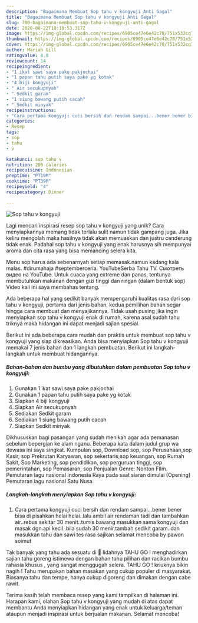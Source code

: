 ```yaml
---
description: "Bagaimana Membuat Sop tahu v kongyuji Anti Gagal"
title: "Bagaimana Membuat Sop tahu v kongyuji Anti Gagal"
slug: 700-bagaimana-membuat-sop-tahu-v-kongyuji-anti-gagal
date: 2020-08-22T18:18:53.317Z
image: https://img-global.cpcdn.com/recipes/6905ce47e6e42c78/751x532cq70/sop-tahu-v-kongyuji-foto-resep-utama.jpg
thumbnail: https://img-global.cpcdn.com/recipes/6905ce47e6e42c78/751x532cq70/sop-tahu-v-kongyuji-foto-resep-utama.jpg
cover: https://img-global.cpcdn.com/recipes/6905ce47e6e42c78/751x532cq70/sop-tahu-v-kongyuji-foto-resep-utama.jpg
author: Marian Gill
ratingvalue: 4.8
reviewcount: 14
recipeingredient:
- "1 ikat sawi saya pake pakjochai"
- "1 papan tahu putih saya pake yg kotak"
- "4 biji kongyuji"
- " Air secukupnyah"
- " Sedkit garam"
- "1 siung bawang putih cacah"
- " Sedkit minyak"
recipeinstructions:
- "Cara pertama kongyuji cuci bersih dan rendam sampai...bener bener bisa di pisahkan helai helai..lalu ambil air rendaman tadi dan tambahkan air..rebus sekitar 30 menit..tumis bawang masukkan sama kongyuji dan masak dgn.api kecil..bila sudah 30 menir.tambah sedikit garam..dan masukkan tahu dan sawi tes rasa sajikan selamat mencoba by pawon soimut"
categories:
- Resep
tags:
- sop
- tahu
- v

katakunci: sop tahu v 
nutrition: 200 calories
recipecuisine: Indonesian
preptime: "PT19M"
cooktime: "PT39M"
recipeyield: "4"
recipecategory: Dinner

---
```



![Sop tahu v kongyuji](https://img-global.cpcdn.com/recipes/6905ce47e6e42c78/751x532cq70/sop-tahu-v-kongyuji-foto-resep-utama.jpg)

Lagi mencari inspirasi resep sop tahu v kongyuji yang unik? Cara menyiapkannya memang tidak terlalu sulit namun tidak gampang juga. Jika keliru mengolah maka hasilnya tidak akan memuaskan dan justru cenderung tidak enak. Padahal sop tahu v kongyuji yang enak harusnya sih mempunyai aroma dan cita rasa yang bisa memancing selera kita.

Menu sop harus ada sebenarnyah setiap memasak.namun kadang kala malas. #dirumahaja #septemberceria. YouTubeSerba Tahu TV. Смотреть видео на YouTube. Untuk cuaca yang extreme dan panas, tentunya membutuhkan makanan dengan gizi tinggi dan ringan (dalam bentuk sop) Video kali ini saya membahas tentang.

Ada beberapa hal yang sedikit banyak mempengaruhi kualitas rasa dari sop tahu v kongyuji, pertama dari jenis bahan, kedua pemilihan bahan segar hingga cara membuat dan menyajikannya. Tidak usah pusing jika ingin menyiapkan sop tahu v kongyuji enak di rumah, karena asal sudah tahu triknya maka hidangan ini dapat menjadi sajian spesial.


Berikut ini ada beberapa cara mudah dan praktis untuk membuat sop tahu v kongyuji yang siap dikreasikan. Anda bisa menyiapkan Sop tahu v kongyuji memakai 7 jenis bahan dan 1 langkah pembuatan. Berikut ini langkah-langkah untuk membuat hidangannya.

<!--inarticleads1-->

##### Bahan-bahan dan bumbu yang dibutuhkan dalam pembuatan Sop tahu v kongyuji:

1. Gunakan 1 ikat sawi saya pake pakjochai
1. Gunakan 1 papan tahu putih saya pake yg kotak
1. Siapkan 4 biji kongyuji
1. Siapkan  Air secukupnyah
1. Sediakan  Sedkit garam
1. Sediakan 1 siung bawang putih cacah
1. Siapkan  Sedkit minyak


Dikhususkan bagi pasangan yang sudah menikah agar ada pemanasan sebelum bepergian ke alam nganu. Beberapa kata dalam judul grup wa dewasa ini saya singkat. Kumpulan sop, Download sop, sop Perusahaan,sop Kasir, sop Prekrutan Karyawan, sop sekertaris,sop keuangan, sop Rumah Sakit, Sop Marketing, sop pendidikan, sop perguruan tinggi, sop pemerintahan, sop Pemasaran, sop Penjualan Genre: Nonton FIlm. Pemutaran lagu nasional Indonesia Raya pada saat siaran dimulai (Opening) Pemutaran lagu nasional Satu Nusa. 

<!--inarticleads2-->

##### Langkah-langkah menyiapkan Sop tahu v kongyuji:

1. Cara pertama kongyuji cuci bersih dan rendam sampai...bener bener bisa di pisahkan helai helai..lalu ambil air rendaman tadi dan tambahkan air..rebus sekitar 30 menit..tumis bawang masukkan sama kongyuji dan masak dgn.api kecil..bila sudah 30 menir.tambah sedikit garam..dan masukkan tahu dan sawi tes rasa sajikan selamat mencoba by pawon soimut


Tak banyak yang tahu ada sesuatu di 👅 lidahnya TAHU GO ! menghadirkan sajian tahu goreng istimewa dengan bahan tahu pilihan dan racikan bumbu rahasia khusus , yang sangat menggugah selera. TAHU GO ! kriuknya bikin nagih ! Tahu merupakan bahan masakan yang cukup populer di masyarakat. Biasanya tahu dan tempe, hanya cukup digoreng dan dimakan dengan cabe rawit. 

Terima kasih telah membaca resep yang kami tampilkan di halaman ini. Harapan kami, olahan Sop tahu v kongyuji yang mudah di atas dapat membantu Anda menyiapkan hidangan yang enak untuk keluarga/teman ataupun menjadi inspirasi untuk berjualan makanan. Selamat mencoba!
